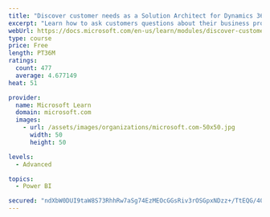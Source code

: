 ```yaml
---
title: "Discover customer needs as a Solution Architect for Dynamics 365 and Power Platform"
excerpt: "Learn how to ask customers questions about their business processes and feature requirements to create a viable solution."
webUrl: https://docs.microsoft.com/en-us/learn/modules/discover-customer-needs/
type: course
price: Free
length: PT36M
ratings:
  count: 477
  average: 4.677149
heat: 51

provider:
  name: Microsoft Learn
  domain: microsoft.com
  images:
    - url: /assets/images/organizations/microsoft.com-50x50.jpg
      width: 50
      height: 50

levels:
  - Advanced

topics:
  - Power BI

secured: "ndXbW0DUI9taW8S73RhhRw7aSg74EzMEOcGGsRiv3rOSGpxNDzz+/TtEQG/40IifM/RsZApCIbuEAdcYrPxsz9vius2nwDjKoKf4xkyRJjhebI2oS7dacBWm+WxjC4IiAWtOnQ6yYO2GGYvGs8yDwgAcaKN9itrOdNJMokqQ3T2y6vjmSpB9F/ctH+MuDXZtizl/Y2eNW4NV5UuhByFHVaXlQjgGxAhugWABYnKOO0jrqwy0KXFUI8m3RzZxGRjjHYGV6vb6sCqi2wpcm9jQo41kQtscThXYOfEwZiDmvxVAPPeW3GrTurnZijtr3zZEdxA89aF8wTJuiulJ7Ez5k4OXHgmXCoVmw9DA6/ys9hQDuDbEVVxbiC/F18a98xismOqXJRHTN0dOXdw2vyC+nWCvjeOlliG+2Fsq3kLCjmM=;XZpxwSpxXl8t+FF+kKBA6w=="
---
```



